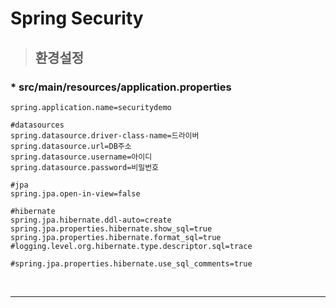 # Spring Security

> ## 환경설정

### * src/main/resources/application.properties
```
spring.application.name=securitydemo

#datasources
spring.datasource.driver-class-name=드라이버
spring.datasource.url=DB주소
spring.datasource.username=아이디
spring.datasource.password=비밀번호

#jpa
spring.jpa.open-in-view=false

#hibernate
spring.jpa.hibernate.ddl-auto=create
spring.jpa.properties.hibernate.show_sql=true
spring.jpa.properties.hibernate.format_sql=true
#logging.level.org.hibernate.type.descriptor.sql=trace

#spring.jpa.properties.hibernate.use_sql_comments=true
```

<br/>

---
